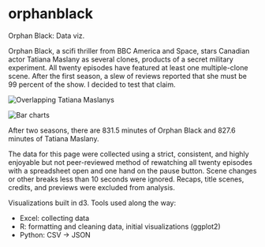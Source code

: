 # orphanblack
Orphan Black: Data viz. 

Orphan Black, a scifi thriller from BBC America and Space, stars Canadian actor Tatiana Maslany as several clones, products of a secret military experiment. All twenty episodes have featured at least one multiple-clone scene. After the first season, a slew of reviews reported that she must be 99 percent of the show. I decided to test that claim.

![Overlapping Tatiana Maslanys](https://raw.githubusercontent.com/hrecht/orphanblack/gh-pages/img/overlapchart.png)

![Bar charts](https://raw.githubusercontent.com/hrecht/orphanblack/gh-pages/img/barchartsfallback.png)

After two seasons, there are 831.5 minutes of Orphan Black and 827.6 minutes of Tatiana Maslany.

The data for this page were collected using a strict, consistent, and highly enjoyable but not peer-reviewed method of rewatching all twenty episodes with a spreadsheet open and one hand on the pause button. Scene changes or other breaks less than 10 seconds were ignored. Recaps, title scenes, credits, and previews were excluded from analysis.

Visualizations built in d3. Tools used along the way:
* Excel: collecting data
* R: formatting and cleaning data, initial visualizations (ggplot2)
* Python: CSV -> JSON
